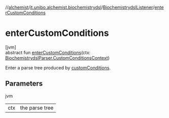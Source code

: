 //[alchemist](../../../index.md)/[it.unibo.alchemist.biochemistrydsl](../index.md)/[BiochemistrydslListener](index.md)/[enterCustomConditions](enter-custom-conditions.md)

# enterCustomConditions

[jvm]\
abstract fun [enterCustomConditions](enter-custom-conditions.md)(ctx: [BiochemistrydslParser.CustomConditionsContext](../-biochemistrydsl-parser/-custom-conditions-context/index.md))

Enter a parse tree produced by [customConditions](../-biochemistrydsl-parser/custom-conditions.md).

## Parameters

jvm

| | |
|---|---|
| ctx | the parse tree |
